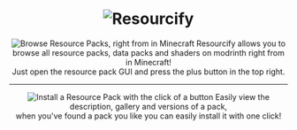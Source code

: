 <div align="center">
  
# ![Resourcify](https://github.com/DeDiamondPro/Resourcify/assets/67508414/6836d217-1d9e-439b-b8d3-eb64428375cd)

![Browse Resource Packs, right from in Minecraft](https://github.com/DeDiamondPro/Resourcify/assets/67508414/b1e0659d-a634-4f98-b413-0c27a99e7e36)
Resourcify allows you to browse all resource packs, data packs and shaders on modrinth right from in Minecraft!<br>Just open the resource pack GUI and press the plus button in the top right.

------------------------------------

![Install a Resource Pack with the click of a button](https://github.com/DeDiamondPro/Resourcify/assets/67508414/af1ccd6c-c159-4218-b000-0d2991941d00)
Easily view the description, gallery and versions of a pack,<br>when you've found a pack you like you can easily install it with one click!

</div>
